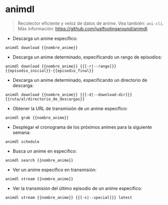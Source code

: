 # animdl

> Recolector eficiente y veloz de datos de anime.
> Vea también: `ani-cli`.
> Más información: <https://github.com/justfoolingaround/animdl>.

- Descarga un anime específico:

`animdl download {{nombre_anime}}`

- Descarga un anime determinado, especificando un rango de episodios:

`animdl download {{nombre_anime}} {{[-r|--range]}} {{episodio_inicial}}-{{episodio_final}}`

- Descarga un anime determinado, especificando un directorio de descarga:

`animdl download {{nombre_anime}} {{[-d|--download-dir]}} {{ruta/al/directorio_de_descargas}}`

- Obtener la URL de transmisión de un anime específico:

`animdl grab {{nombre_anime}}`

- Desplegar el cronograma de los próximos animes para la siguiente semana:

`animdl schedule`

- Busca un anime en específico:

`animdl search {{nombre_anime}}`

- Ver un anime específico en transmisión:

`animdl stream {{nombre_anime}}`

- Ver la transmisión del último episodio de un anime específico:

`animdl stream {{nombre_anime}} {{[-s|--special]}} latest`
